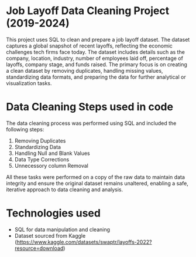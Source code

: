 # Job Layoff Data Cleaning Project (2019-2024)
This project uses SQL to clean and prepare a job layoff dataset. The dataset captures a global snapshot of recent layoffs, reflecting the economic challenges tech firms face today. The dataset includes details such as the company, location, industry, number of employees laid off, percentage of layoffs, company stage, and funds raised. The primary focus is on creating a clean dataset by removing duplicates, handling missing values, standardizing data formats, and preparing the data for further analytical or visualization tasks.

# Data Cleaning Steps used in code
The data cleaning process was performed using SQL and included the following steps:

1. Removing Duplicates
2. Standardizing Data
3. Handling Null and Blank Values
4. Data Type Corrections
5. Unnecessory column Removal

All these tasks were performed on a copy of the raw data to maintain data integrity and ensure the original dataset remains unaltered, enabling a safe, iterative approach to data cleaning and analysis.

# Technologies used
- SQL for data manipulation and cleaning
- Dataset sourced from Kaggle (https://www.kaggle.com/datasets/swaptr/layoffs-2022?resource=download)
